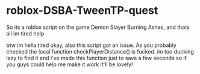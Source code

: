 # roblox-DSBA-TweenTP-quest
So its a roblox script on the game Demon Slayer Burning Ashes, and thats all im tired help

btw im hella tired okay, also this script got an issue. As you probably checked the local function checkPlayerDistance() is fucked.
im too ducking lazy to find it and i've made this function just to save a few seconds so if you guys could help me make it work it'll be lovely! 
